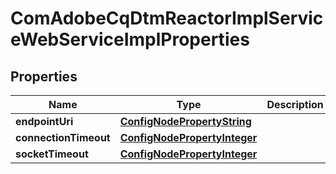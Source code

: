 
# ComAdobeCqDtmReactorImplServiceWebServiceImplProperties

## Properties
Name | Type | Description | Notes
------------ | ------------- | ------------- | -------------
**endpointUri** | [**ConfigNodePropertyString**](ConfigNodePropertyString.md) |  |  [optional]
**connectionTimeout** | [**ConfigNodePropertyInteger**](ConfigNodePropertyInteger.md) |  |  [optional]
**socketTimeout** | [**ConfigNodePropertyInteger**](ConfigNodePropertyInteger.md) |  |  [optional]



